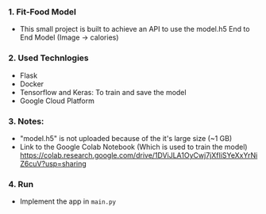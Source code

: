 ### 1. Fit-Food Model
- This small project is built to achieve an API to use the model.h5 End to End Model (Image -> calories)
### 2. Used Technlogies 
- Flask 
- Docker
- Tensorflow and Keras: To train and save the model
- Google Cloud Platform

### 3. Notes:
- "model.h5" is not uploaded because of the it's large size (~1 GB)
- Link to the Google Colab Notebook (Which is used to train the model)
  https://colab.research.google.com/drive/1DViJLA1OyCwj7jXfIiSYeXxYrNiZ6cuV?usp=sharing
 
### 4. Run
- Implement the app in `main.py`
